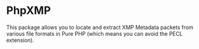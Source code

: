 # PhpXMP #

This package allows you to locate and extract XMP Metadata packets from various file formats in Pure PHP (which means
you can avoid the PECL extension).

